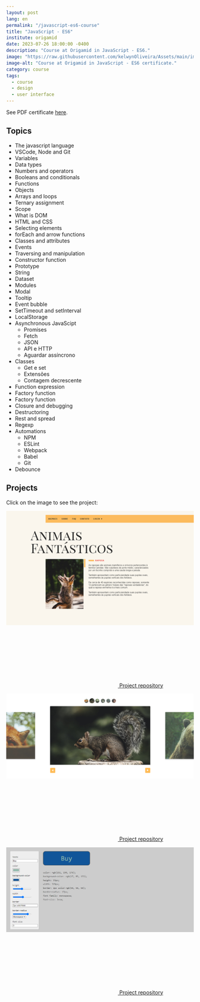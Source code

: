 ```yaml
---
layout: post
lang: en
permalink: "/javascript-es6-course"
title: "JavaScript - ES6"
institute: origamid
date: 2023-07-26 18:00:00 -0400
description: "Course at Origamid in JavaScript - ES6."
image: "https://raw.githubusercontent.com/kelwynOliveira/Assets/main/img/certificates/intensive-courses/origamid/javascript-es6-course/front-en.jpg"
image-alt: "Course at Origamid in JavaScript - ES6 certificate."
category: course
tags:
  - course
  - design
  - user interface
---
```


See PDF certificate <a href="https://docs.google.com/viewer?url=https://raw.githubusercontent.com/kelwynOliveira/Assets/main/PDF/certificates/intensive-courses/{{page.institute}}{{page.permalink}}.pdf" target="_blank">here</a>.

## Topics

- The javascript language
- VSCode, Node and Git
- Variables
- Data types
- Numbers and operators
- Booleans and conditionals
- Functions
- Objects
- Arrays and loops
- Ternary assignment
- Scope
- What is DOM
- HTML and CSS
- Selecting elements
- forEach and arrow functions
- Classes and attributes
- Events
- Traversing and manipulation
- Constructor function
- Prototype
- String
- Dataset
- Modules
- Modal
- Tooltip
- Event bubble
- SetTimeout and setInterval
- LocalStorage
- Asynchronous JavaScipt
  - Promises
  - Fetch
  - JSON
  - API e HTTP
  - Aguardar assíncrono
- Classes
  - Get e set
  - Extensões
  - Contagem decrescente
- Function expression
- Factory function
- Factory function
- Closure and debugging
- Destructoring
- Rest and spread
- Regexp
- Automations
  - NPM
  - ESLint
  - Webpack
  - Babel
  - Git
- Debounce

## Projects

Click on the image to see the project:

<div class="project">

<a  href="https://kelwynoliveira.github.io/AnimaisFantasticos/" target="_blank">
<img src="https://raw.githubusercontent.com/kelwynOliveira/AnimaisFantasticos/gh-pages/thumb.PNG" alt="Animais fantáticos project thumb">
</a>

<p class="github">
  <a  href="https://github.com/kelwynOliveira/AnimaisFantasticos" target="_blank">
    <svg class="svg-icon">
        <use xlink:href="{{ '/assets/svg/minima-social-icons.svg#github' | relative_url }}"></use>
    </svg>
  <span>Project repository</span>
  </a>
</p>
</div>

<div class="project">
<a  href="https://kelwynoliveira.github.io/Slide/" target="_blank">
<img src="https://raw.githubusercontent.com/kelwynOliveira/Slide/gh-pages/thumb.PNG" alt="Slide project thumb">
</a>

<p class="github">
  <a  href="https://github.com/kelwynOliveira/Slide/" target="_blank">
    <svg class="svg-icon">
        <use xlink:href="{{ '/assets/svg/minima-social-icons.svg#github' | relative_url }}"></use>
    </svg>
  <span>Project repository</span>
  </a>
</p>
</div>

<div class="project">
<a  href="https://kelwynoliveira.github.io/ButtonCreator/" target="_blank">
<img src="https://raw.githubusercontent.com/kelwynOliveira/ButtonCreator/gh-pages/thumb.PNG" alt="Button creator project thumb">
</a>

<p class="github">
  <a  href="https://github.com/kelwynOliveira/ButtonCreator" target="_blank">
    <svg class="svg-icon">
        <use xlink:href="{{ '/assets/svg/minima-social-icons.svg#github' | relative_url }}"></use>
    </svg>
  <span>Project repository</span>
  </a>
</p>
</div>
